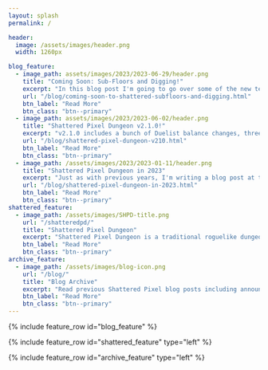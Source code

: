 ```yaml
---
layout: splash
permalink: /

header:
  image: /assets/images/header.png
  width: 1260px

blog_feature:
  - image_path: assets/images/2023/2023-06-29/header.png
    title: "Coming Soon: Sub-Floors and Digging!"
    excerpt: "In this blog post I'm going to go over some of the new technical additions to Shattered in v2.1.3, and how they're going to allow for future content."
    url: "/blog/coming-soon-to-shattered-subfloors-and-digging.html"
    btn_label: "Read More"
    btn_class: "btn--primary"
  - image_path: assets/images/2023/2023-06-02/header.png
    title: "Shattered Pixel Dungeon v2.1.0!"
    excerpt: "v2.1.0 includes a bunch of Duelist balance changes, three new weapons, two new exotic enemies, and a bunch of big and small tweaks and bugfixes."
    url: "/blog/shattered-pixel-dungeon-v210.html"
    btn_label: "Read More"
    btn_class: "btn--primary"
  - image_path: /assets/images/2023/2023-01-11/header.png
    title: "Shattered Pixel Dungeon in 2023"
    excerpt: "Just as with previous years, I'm writing a blog post at the start of 2023 to summarize my longer-term plans for Shattered Pixel Dungeon!"
    url: "/blog/shattered-pixel-dungeon-in-2023.html"
    btn_label: "Read More"
    btn_class: "btn--primary"
shattered_feature:
  - image_path: /assets/images/SHPD-title.png
    url: "/shatteredpd/"
    title: "Shattered Pixel Dungeon"
    excerpt: "Shattered Pixel Dungeon is a traditional roguelike dungeon crawler that's simple to start but hard to master! Every game is a unique challenge, with four different heroes, randomized levels and enemies, and hundreds of items to collect and use."
    btn_label: "Read More"
    btn_class: "btn--primary"
archive_feature:
  - image_path: /assets/images/blog-icon.png
    url: "/blog/"
    title: "Blog Archive"
    excerpt: "Read previous Shattered Pixel blog posts including announcements, design overviews, and teasers! The blog includes a full history of my dev work since I started Shattered Pixel Dungeon in 2014."
    btn_label: "Read More"
    btn_class: "btn--primary"
---
```


{% include feature_row id="blog_feature" %}

{% include feature_row id="shattered_feature" type="left" %}

{% include feature_row id="archive_feature" type="left" %}